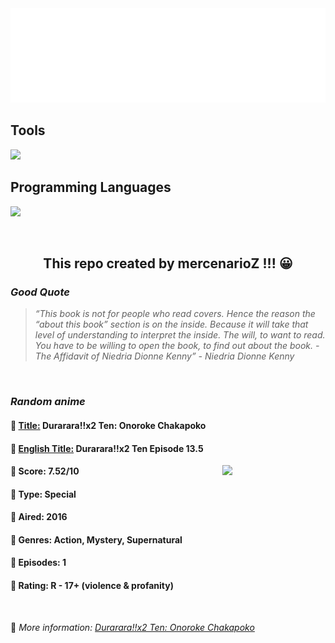 
<img src="svg/nai.svg" />

<p>
  <h2>Tools</h2>
  <a href="https://skillicons.dev">
    <img src="https://skillicons.dev/icons?i=git,bash,vim,ubuntu,tensorflow,pytorch,docker,raspberrypi" />
  </a>

  <br />

  <h2>Programming Languages</h2>

  <a href="https://skillicons.dev">
    <img src="https://skillicons.dev/icons?i=python,c,cpp" />
  </a>
</p>

<br />

<h2 align="center">This repo created by mercenarioZ !!! 😀</h2>
<h3><i>Good Quote</i></h3>

<blockquote>
<i>
“This book is not for people who read covers. Hence the reason the “about this book” section is on the inside. Because it will take that level of understanding to interpret the inside. The will, to want to read. You have to be willing to open the book, to find out about the book. - The Affidavit of Niedria Dionne Kenny” - Niedria Dionne Kenny
</i>
</blockquote>

<br />

<h3><i>Random anime</i></h3>

<h4>
  <strong>🥭 <u>Title:</u></strong> Durarara!!x2 Ten: Onoroke Chakapoko
</h4>

<h4>🌿 <u>English Title:</u> Durarara!!x2 Ten Episode 13.5</h4>

<img align="right" width="165" src=https://cdn.myanimelist.net/images/anime/3/76082.jpg />

<h4>🌱 Score: 7.52/10</h4>

<h4>🌲 Type: Special</h4>

<h4>🌴 Aired: 2016</h4>

<h4>🌵 Genres: Action, Mystery, Supernatural</h4>

<h4>🥑 Episodes: 1</h4>

<h4>🍏 Rating: R - 17+ (violence & profanity)</h4>

<br />

🍂 *More information: [Durarara!!x2 Ten: Onoroke Chakapoko](https://myanimelist.net/anime/31552/Durararax2_Ten__Onoroke_Chakapoko)*
    